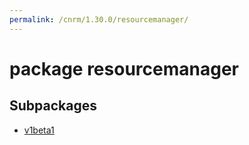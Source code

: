 ```yaml
---
permalink: /cnrm/1.30.0/resourcemanager/
---
```


# package resourcemanager



## Subpackages

* [v1beta1](resourcemanager-v1beta1.md)